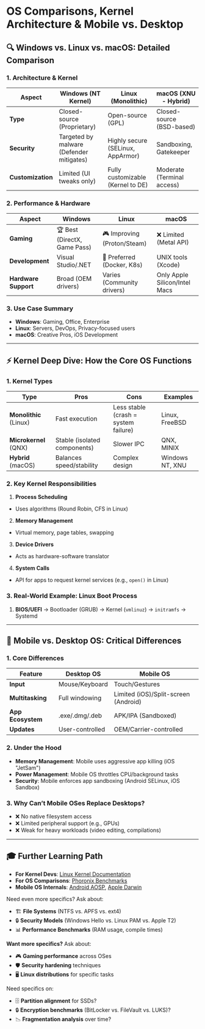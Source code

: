 # OS Comparisons, Kernel Architecture & Mobile vs. Desktop

## **🔍 Windows vs. Linux vs. macOS: Detailed Comparison**

### **1. Architecture & Kernel**

| **Aspect** | **Windows (NT Kernel)** | **Linux (Monolithic)** | **macOS (XNU - Hybrid)** |
| --- | --- | --- | --- |
| **Type** | Closed-source (Proprietary) | Open-source (GPL) | Closed-source (BSD-based) |
| **Security** | Targeted by malware (Defender mitigates) | Highly secure (SELinux, AppArmor) | Sandboxing, Gatekeeper |
| **Customization** | Limited (UI tweaks only) | Fully customizable (Kernel to DE) | Moderate (Terminal access) |

### **2. Performance & Hardware**

| **Aspect** | **Windows** | **Linux** | **macOS** |
| --- | --- | --- | --- |
| **Gaming** | 🏆 Best (DirectX, Game Pass) | 🎮 Improving (Proton/Steam) | ❌ Limited (Metal API) |
| **Development** | Visual Studio/.NET | 🐧 Preferred (Docker, K8s) | UNIX tools (Xcode) |
| **Hardware Support** | Broad (OEM drivers) | Varies (Community drivers) | Only Apple Silicon/Intel Macs |

### **3. Use Case Summary**

- **Windows**: Gaming, Office, Enterprise
- **Linux**: Servers, DevOps, Privacy-focused users
- **macOS**: Creative Pros, iOS Development

---

## **⚡ Kernel Deep Dive: How the Core OS Functions**

### **1. Kernel Types**

| **Type** | **Pros** | **Cons** | **Examples** |
| --- | --- | --- | --- |
| **Monolithic** (Linux) | Fast execution | Less stable (crash = system failure) | Linux, FreeBSD |
| **Microkernel** (QNX) | Stable (isolated components) | Slower IPC | QNX, MINIX |
| **Hybrid** (macOS) | Balances speed/stability | Complex design | Windows NT, XNU |

### **2. Key Kernel Responsibilities**

1. **Process Scheduling**
  - Uses algorithms (Round Robin, CFS in Linux)
2. **Memory Management**
  - Virtual memory, page tables, swapping
3. **Device Drivers**
  - Acts as hardware-software translator
4. **System Calls**
  - API for apps to request kernel services (e.g., `open()` in Linux)

### **3. Real-World Example: Linux Boot Process**

1. **BIOS/UEFI** → Bootloader (GRUB) → Kernel (`vmlinuz`) → `initramfs` → Systemd

---

## **📱 Mobile vs. Desktop OS: Critical Differences**

### **1. Core Differences**

| **Feature** | **Desktop OS** | **Mobile OS** |
| --- | --- | --- |
| **Input** | Mouse/Keyboard | Touch/Gestures |
| **Multitasking** | Full windowing | Limited (iOS)/Split-screen (Android) |
| **App Ecosystem** | .exe/.dmg/.deb | APK/IPA (Sandboxed) |
| **Updates** | User-controlled | OEM/Carrier-controlled |

### **2. Under the Hood**

- **Memory Management**: Mobile uses aggressive app killing (iOS "JetSam")
- **Power Management**: Mobile OS throttles CPU/background tasks
- **Security**: Mobile enforces app sandboxing (Android SELinux, iOS Sandbox)

### **3. Why Can’t Mobile OSes Replace Desktops?**

- ❌ No native filesystem access
- ❌ Limited peripheral support (e.g., GPUs)
- ❌ Weak for heavy workloads (video editing, compilations)

---

## **🎓 Further Learning Path**

- **For Kernel Devs**: [Linux Kernel Documentation](https://www.kernel.org/doc/)
- **For OS Comparisons**: [Phoronix Benchmarks](https://www.phoronix.com)
- **Mobile OS Internals**: [Android AOSP](https://source.android.com), [Apple Darwin](https://opensource.apple.com)

Need even more specifics? Ask about:

- 🏗️ **File Systems** (NTFS vs. APFS vs. ext4)
- 🔒 **Security Models** (Windows Hello vs. Linux PAM vs. Apple T2)
- 📊 **Performance Benchmarks** (RAM usage, compile times)

**Want more specifics?** Ask about:

- 🎮 **Gaming performance** across OSes
- 🛡️ **Security hardening** techniques
- 🖥️ **Linux distributions** for specific tasks

Need specifics on:
- 🗄️ **Partition alignment** for SSDs?
- 🔒 **Encryption benchmarks** (BitLocker vs. FileVault vs. LUKS)?
- 📉 **Fragmentation analysis** over time?
